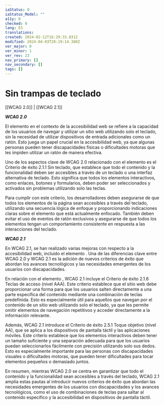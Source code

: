 ```yaml
---
iaStatus: 0
iaStatus_Model: ""
a11y: 0
checked: 0
lang: ES
translations: 
created: 2024-02-12T16:29:33.831Z
modified: 2024-04-03T20:19:14.380Z
ver_major: 0
ver_minor: 1
ver_rev: 23
nav_primary: []
nav_secondary: []
tags: []
---
```

# Sin trampas de teclado

[[WCAG 2.0]] | [[WCAG 2.1]]

***WCAG 2.0***

El elemento  en el contexto de la accesibilidad web se refiere a la capacidad de los usuarios de navegar y utilizar un sitio web utilizando solo el teclado, sin la necesidad de utilizar dispositivos de entrada adicionales como un ratón. Esto juega un papel crucial en la accesibilidad web, ya que algunas personas pueden tener discapacidades físicas o dificultades motoras que les impiden utilizar un ratón de manera efectiva.

Uno de los aspectos clave de WCAG 2.0 relacionado con el elemento  es el Criterio de éxito 2.1.1 Sin teclado, que establece que todo el contenido y la funcionalidad deben ser accesibles a través de un teclado o una interfaz alternativa de teclado. Esto significa que todos los elementos interactivos, como enlaces, botones y formularios, deben poder ser seleccionados y activados sin problemas utilizando solo las teclas.

Para cumplir con este criterio, los desarrolladores deben asegurarse de que todos los elementos de la página sean accesibles a través del teclado, utilizando una secuencia lógica de enfoque y proporcionando indicaciones claras sobre el elemento que está actualmente enfocado. También deben evitar el uso de eventos de ratón exclusivos y asegurarse de que todos los elementos tengan un comportamiento consistente en respuesta a las interacciones del teclado.

***WCAG 2.1***

En WCAG 2.1, se han realizado varias mejoras con respecto a la accesibilidad web, incluido el elemento . Una de las diferencias clave entre WCAG 2.0 y WCAG 2.1 es la adición de nuevos criterios de éxito que abordan los avances tecnológicos y las necesidades emergentes de los usuarios con discapacidades.

En relación con el elemento , WCAG 2.1 incluye el Criterio de éxito 2.1.6 Teclas de acceso (nivel AAA). Este criterio establece que el sitio web debe proporcionar una forma para que los usuarios salten directamente a una parte específica del contenido mediante una combinación de teclas predefinida. Esto es especialmente útil para aquellos que navegan por el contenido de un sitio web utilizando solo el teclado, ya que les permite omitir elementos de navegación repetitivos y acceder directamente a la información relevante.

Además, WCAG 2.1 introduce el Criterio de éxito 2.5.1 Toque objetivo (nivel AA), que se aplica a los dispositivos de pantalla táctil y las aplicaciones móviles. Este criterio establece que los elementos interactivos deben tener un tamaño suficiente y una separación adecuada para que los usuarios puedan seleccionarlos fácilmente con precisión utilizando solo sus dedos. Esto es especialmente importante para las personas con discapacidades visuales o dificultades motoras, que pueden tener dificultades para tocar elementos pequeños o demasiado juntos.

En resumen, mientras WCAG 2.0 se centra en garantizar que todo el contenido y la funcionalidad sean accesibles a través del teclado, WCAG 2.1 amplía estas pautas al introducir nuevos criterios de éxito que abordan las necesidades emergentes de los usuarios con discapacidades y los avances tecnológicos, como el uso de combinaciones de teclas para saltar al contenido específico y la accesibilidad en dispositivos de pantalla táctil.
